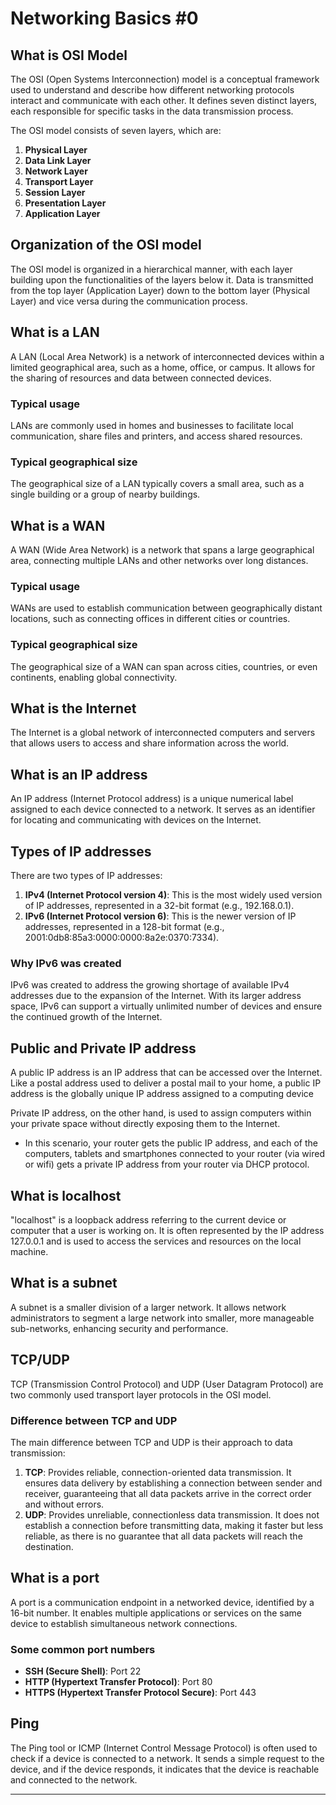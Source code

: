 # Networking Basics #0

## What is OSI Model

The OSI (Open Systems Interconnection) model is a conceptual framework used to understand and describe how different networking protocols interact and communicate with each other. It defines seven distinct layers, each responsible for specific tasks in the data transmission process.

The OSI model consists of seven layers, which are:

1. **Physical Layer**
2. **Data Link Layer**
3. **Network Layer**
4. **Transport Layer**
5. **Session Layer**
6. **Presentation Layer**
7. **Application Layer**

## Organization of the OSI model

The OSI model is organized in a hierarchical manner, with each layer building upon the functionalities of the layers below it. Data is transmitted from the top layer (Application Layer) down to the bottom layer (Physical Layer) and vice versa during the communication process.

## What is a LAN

A LAN (Local Area Network) is a network of interconnected devices within a limited geographical area, such as a home, office, or campus. It allows for the sharing of resources and data between connected devices.

### Typical usage

LANs are commonly used in homes and businesses to facilitate local communication, share files and printers, and access shared resources.

### Typical geographical size

The geographical size of a LAN typically covers a small area, such as a single building or a group of nearby buildings.

## What is a WAN

A WAN (Wide Area Network) is a network that spans a large geographical area, connecting multiple LANs and other networks over long distances.

### Typical usage

WANs are used to establish communication between geographically distant locations, such as connecting offices in different cities or countries.

### Typical geographical size

The geographical size of a WAN can span across cities, countries, or even continents, enabling global connectivity.

## What is the Internet

The Internet is a global network of interconnected computers and servers that allows users to access and share information across the world.

## What is an IP address

An IP address (Internet Protocol address) is a unique numerical label assigned to each device connected to a network. It serves as an identifier for locating and communicating with devices on the Internet.

## Types of IP addresses

There are two types of IP addresses:

1. **IPv4 (Internet Protocol version 4)**: This is the most widely used version of IP addresses, represented in a 32-bit format (e.g., 192.168.0.1).
2. **IPv6 (Internet Protocol version 6)**: This is the newer version of IP addresses, represented in a 128-bit format (e.g., 2001:0db8:85a3:0000:0000:8a2e:0370:7334).

### Why IPv6 was created

IPv6 was created to address the growing shortage of available IPv4 addresses due to the expansion of the Internet. With its larger address space, IPv6 can support a virtually unlimited number of devices and ensure the continued growth of the Internet.

## Public and Private IP address
A public IP address is an IP address that can be accessed over the Internet. Like a postal address used to deliver a postal mail to your home, a public IP address is the globally unique IP address assigned to a computing device

Private IP address, on the other hand, is used to assign computers within your private space without directly exposing them to the Internet.

- In this scenario, your router gets the public IP address, and each of the computers, tablets and smartphones connected to your router (via wired or wifi) gets a private IP address from your router via DHCP protocol.

## What is localhost

"localhost" is a loopback address referring to the current device or computer that a user is working on. It is often represented by the IP address 127.0.0.1 and is used to access the services and resources on the local machine.

## What is a subnet

A subnet is a smaller division of a larger network. It allows network administrators to segment a large network into smaller, more manageable sub-networks, enhancing security and performance.



## TCP/UDP

TCP (Transmission Control Protocol) and UDP (User Datagram Protocol) are two commonly used transport layer protocols in the OSI model.


### Difference between TCP and UDP

The main difference between TCP and UDP is their approach to data transmission:

1. **TCP**: Provides reliable, connection-oriented data transmission. It ensures data delivery by establishing a connection between sender and receiver, guaranteeing that all data packets arrive in the correct order and without errors.
2. **UDP**: Provides unreliable, connectionless data transmission. It does not establish a connection before transmitting data, making it faster but less reliable, as there is no guarantee that all data packets will reach the destination.

## What is a port

A port is a communication endpoint in a networked device, identified by a 16-bit number. It enables multiple applications or services on the same device to establish simultaneous network connections.

### Some common port numbers

- **SSH (Secure Shell)**: Port 22
- **HTTP (Hypertext Transfer Protocol)**: Port 80
- **HTTPS (Hypertext Transfer Protocol Secure)**: Port 443

## Ping
The Ping tool or ICMP (Internet Control Message Protocol) is often used to check if a device is connected to a network. It sends a simple request to the device, and if the device responds, it indicates that the device is reachable and connected to the network.

---